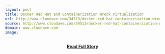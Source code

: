```yaml
---
layout: post
title: Docker Red Hat and Containerization Wreck Virtualization
url: http://www.cloudave.com/34513/docker-red-hat-containerization-wreck-virtualization/
source: http://www.cloudave.com/34513/docker-red-hat-containerization-wreck-virtualization/
domain: www.cloudave.com
image: 
---
```


<p></p>
<center><p><a href="http://www.cloudave.com/34513/docker-red-hat-containerization-wreck-virtualization/" style='padding:25px; font-sze:18px; font-weight: bold;'>Read Full Story</a></p></center>
